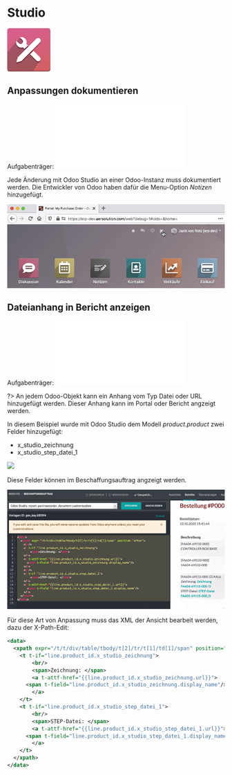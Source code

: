 # Studio
![icons_odoo_web_studio](assets/icons_odoo_web_studio.png)

## Anpassungen dokumentieren
Aufgabenträger: ![Administrator](Rollen.md#Administrator)

Jede Änderung mit Odoo Studio an einer Odoo-Instanz muss dokumentiert werden. Die Entwickler von Odoo haben dafür die Menu-Option *Notizen* hinzugefügt.

![Studio Anpassungen dokumentieren](assets/Studio%20Anpassungen%20dokumentieren.gif)

## Dateianhang in Bericht anzeigen
Aufgabenträger: ![Administrator](Rollen.md#Administrator)

?> An jedem Odoo-Objekt kann ein Anhang vom Typ Datei oder URL hinzugefügt werden. Dieser Anhang kann im Portal oder Bericht angzeigt werden.

In diesem Beispiel wurde mit Odoo Studio dem Modell *product.product* zwei Felder hinzugefügt:
* x_studio_zeichnung
* x_studio_step_datei_1

![](assets/Studio%20Produkt%20Variante%20zus%C3%A4tzliche%20Felder.png)

Diese Felder können im Beschaffungsauftrag angzeigt werden.

![](assets/Studio%20Beschaffungsauftrag%20XML%20Customization.png)

Für diese Art von Anpassung muss das XML der Ansicht bearbeit werden, dazu der X-Path-Edit:

```xml
<data>
  <xpath expr="/t/t/div/table/tbody/t[2]/tr/t[1]/td[1]/span" position="after">
    <t t-if="line.product_id.x_studio_zeichnung">
		<br/>
        <span>Zeichnung: </span>
		<a t-attf-href="{{line.product_id.x_studio_zeichnung.url}}">
      <span t-field="line.product_id.x_studio_zeichnung.display_name"/>
    	</a>
    </t>
    <t t-if="line.product_id.x_studio_step_datei_1">
		<br/>
        <span>STEP-Datei: </span>
		<a t-attf-href="{{line.product_id.x_studio_step_datei_1.url}}">
      <span t-field="line.product_id.x_studio_step_datei_1.display_name"/>
    	</a>
    </t>
  </xpath>
</data>
```
